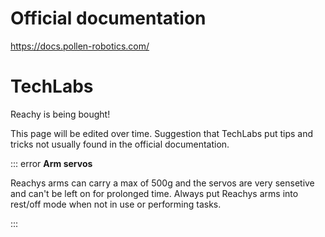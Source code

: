 # Official documentation

<https://docs.pollen-robotics.com/>

# TechLabs

Reachy is being bought!

This page will be edited over time. Suggestion that TechLabs put tips and tricks not usually found in the official documentation.

::: error
**Arm servos**

Reachys arms can carry a max of 500g and the servos are very sensetive and can't be left on for prolonged time. Always put Reachys arms into rest/off mode when not in use or performing tasks.

:::